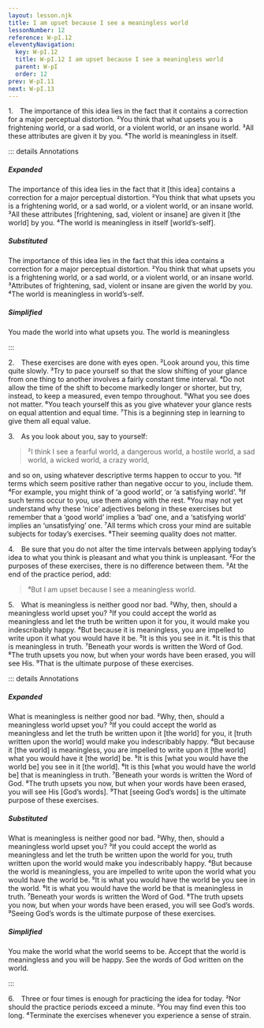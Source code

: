 ```yaml
---
layout: lesson.njk
title: I am upset because I see a meaningless world
lessonNumber: 12
reference: W-pI.12
eleventyNavigation:
  key: W-pI.12
  title: W-pI.12 I am upset because I see a meaningless world
  parent: W-pI
  order: 12
prev: W-pI.11
next: W-pI.13
---
```


1. The importance of this idea lies in the fact that it contains a correction for a major perceptual distortion. 
²You think that what upsets you is a frightening world, or a sad world, or a violent world, or an insane world. 
³All these attributes are given it by you. 
⁴The world is meaningless in itself.

::: details Annotations

##### Expanded

The importance of this idea lies in the fact that it [this idea] contains a correction for a major perceptual distortion. 
²You think that what upsets you is a frightening world, or a sad world, or a violent world, or an insane world. 
³All these attributes [frightening, sad, violent or insane] are given it [the world] by you. 
⁴The world is meaningless in itself [world’s-self].

##### Substituted

The importance of this idea lies in the fact that this idea contains a correction for a major perceptual distortion. 
²You think that what upsets you is a frightening world, or a sad world, or a violent world, or an insane world. 
³Attributes of frightening, sad, violent or insane are given the world by you. 
⁴The world is meaningless in world’s-self.

##### Simplified

You made the world into what upsets you. 
The world is meaningless

:::

2. These exercises are done with eyes open. 
²Look around you, this time quite slowly. 
³Try to pace yourself so that the slow shifting of your glance from one thing to another involves a fairly constant time interval. 
⁴Do not allow the time of the shift to become markedly longer or shorter, but try, instead, to keep a measured, even tempo throughout. 
⁵What you see does not matter. 
⁶You teach yourself this as you give whatever your glance rests on equal attention and equal time. 
⁷This is a beginning step in learning to give them all equal value.

3. As you look about you, say to yourself:

>²I think I see a fearful world, a dangerous world, a hostile world, a sad world, a wicked world, a crazy world,

and so on, using whatever descriptive terms happen to occur to you. 
³If terms which seem positive rather than negative occur to you, include them. 
⁴For example, you might think of ‘a good world’, or ‘a satisfying world’. 
⁵If such terms occur to you, use them along with the rest. 
⁶You may not yet understand why these ‘nice’ adjectives belong in these exercises but remember that a ‘good world’ implies a ‘bad’ one, and a ‘satisfying world’ implies an ‘unsatisfying’ one. 
⁷All terms which cross your mind are suitable subjects for today’s exercises. 
⁸Their seeming quality does not matter.

4. Be sure that you do not alter the time intervals between applying today’s idea to what you think is pleasant and what you think is unpleasant. 
²For the purposes of these exercises, there is no difference between them. 
³At the end of the practice period, add:

>⁴But I am upset because I see a meaningless world.

5. What is meaningless is neither good nor bad. 
²Why, then, should a meaningless world upset you? 
³If you could accept the world as meaningless and let the truth be written upon it for you, it would make you indescribably happy. 
⁴But because it is meaningless, you are impelled to write upon it what you would have it be. 
⁵It is this you see in it. 
⁶It is this that is meaningless in truth. 
⁷Beneath your words is written the Word of God. 
⁸The truth upsets you now, but when your words have been erased, you will see His. 
⁹That is the ultimate purpose of these exercises.

::: details Annotations

##### Expanded

What is meaningless is neither good nor bad. 
²Why, then, should a meaningless world upset you? 
³If you could accept the world as meaningless and let the truth be written upon it [the world] for you, it [truth written upon the world] would make you indescribably happy. 
⁴But because it [the world] is meaningless, you are impelled to write upon it [the world] what you would have it [the world] be. 
⁵It is this [what you would have the world be] you see in it [the world]. 
⁶It is this [what you would have the world be] that is meaningless in truth. 
⁷Beneath your words is written the Word of God. 
⁸The truth upsets you now, but when your words have been erased, you will see His [God’s words]. 
⁹That [seeing God’s words] is the ultimate purpose of these exercises.

##### Substituted

What is meaningless is neither good nor bad. 
²Why, then, should a meaningless world upset you? 
³If you could accept the world as meaningless and let the truth be written upon the world for you, truth written upon the world would make you indescribably happy. 
⁴But because the world is meaningless, you are impelled to write upon the world what you would have the world be. 
⁵It is what you would have the world be you see in the world. 
⁶It is what you would have the world be that is meaningless in truth. 
⁷Beneath your words is written the Word of God. 
⁸The truth upsets you now, but when your words have been erased, you will see God’s words. 
⁹Seeing God’s words is the ultimate purpose of these exercises.

##### Simplified

You make the world what the world seems to be. 
Accept that the world is meaningless and you will be happy. 
See the words of God written on the world.

:::

6. Three or four times is enough for practicing the idea for today. 
²Nor should the practice periods exceed a minute. 
³You may find even this too long. 
⁴Terminate the exercises whenever you experience a sense of strain.

